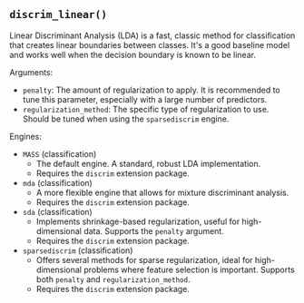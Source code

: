 ## `discrim_linear()`

Linear Discriminant Analysis (LDA) is a fast, classic method for classification that creates linear boundaries between classes. It's a good baseline model and works well when the decision boundary is known to be linear.

Arguments:
* `penalty`: The amount of regularization to apply. It is recommended to tune this parameter, especially with a large number of predictors.
* `regularization_method`: The specific type of regularization to use. Should be tuned when using the `sparsediscrim` engine.

Engines:
* `MASS` (classification)
    - The default engine. A standard, robust LDA implementation.
    - Requires the `discrim` extension package.
* `mda` (classification)
    - A more flexible engine that allows for mixture discriminant analysis.
    - Requires the `discrim` extension package.
* `sda` (classification)
    - Implements shrinkage-based regularization, useful for high-dimensional data. Supports the `penalty` argument.
    - Requires the `discrim` extension package.
* `sparsediscrim` (classification)
    - Offers several methods for sparse regularization, ideal for high-dimensional problems where feature selection is important. Supports both `penalty` and `regularization_method`.
    - Requires the `discrim` extension package.

